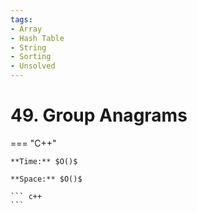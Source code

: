 ```yaml
---
tags:
- Array
- Hash Table
- String
- Sorting
- Unsolved
---
```



# 49. Group Anagrams

=== "C++"

    **Time:** $O()$

    **Space:** $O()$

    ``` c++
    ```